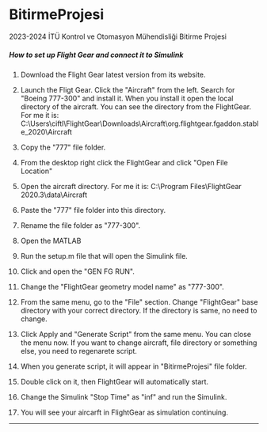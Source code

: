 # BitirmeProjesi
2023-2024 İTÜ Kontrol ve Otomasyon Mühendisliği Bitirme Projesi

##### How to set up Flight Gear and connect it to Simulink #####

1) Download the Flight Gear latest version from its website.
2) Launch the Fligt Gear. Click the "Aircraft" from the left. Search for "Boeing 777-300" and install it.
   When you install it open the local directory of the aircraft. You can see the directory from the FlightGear.
   For me it is:
   C:\Users\ciftl\FlightGear\Downloads\Aircraft\org.flightgear.fgaddon.stable_2020\Aircraft

3) Copy the "777" file folder. 

4) From the desktop right click the FlightGear and click "Open File Location"	

5) Open the aircraft directory. For me it is:
   C:\Program Files\FlightGear 2020.3\data\Aircraft
   
6) Paste the "777" file folder into this directory.

7) Rename the file folder as "777-300".

8) Open the MATLAB

9) Run the setup.m file that will open the Simulink file.

10) Click and open the "GEN FG RUN".

11) Change the "FlightGear geometry model name" as "777-300".

12) From the same menu, go to the "File" section. Change "FlightGear" base directory
    with your correct directory. If the directory is same, no need to change.

13) Click Apply and "Generate Script" from the same menu. You can close the menu now.
	If you want to change aircraft, file directory or something else, you need to regenarete script.
	
14) When you generate script, it will appear in "BitirmeProjesi" file folder.

15) Double click on it, then FlightGear will automatically start.

16) Change the Simulink	"Stop Time" as "inf" and run the Simulink.

17) You will see your aircarft in FlightGear as simulation continuing.

--------------------------------------------------------------------------------------